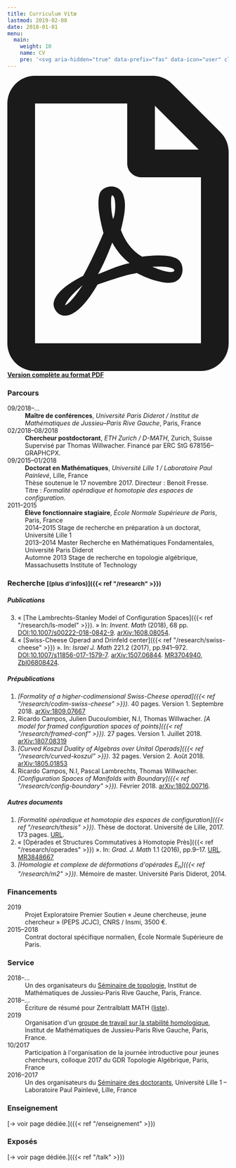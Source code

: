 ```yaml
---
title: Curriculum Vitæ
lastmod: 2019-02-08
date: 2018-01-01
menu:
  main:
    weight: 10
    name: CV
    pre: '<svg aria-hidden="true" data-prefix="fas" data-icon="user" class="svg-inline--fa fa-user fa-w-14" role="img" xmlns="http://www.w3.org/2000/svg" viewBox="0 0 448 512"><path fill="currentColor" d="M224 256c70.7 0 128-57.3 128-128S294.7 0 224 0 96 57.3 96 128s57.3 128 128 128zm89.6 32h-16.7c-22.2 10.2-46.9 16-72.9 16s-50.6-5.8-72.9-16h-16.7C60.2 288 0 348.2 0 422.4V464c0 26.5 21.5 48 48 48h352c26.5 0 48-21.5 48-48v-41.6c0-74.2-60.2-134.4-134.4-134.4z"></path></svg>'
---
```


<p class="lead"><strong><a href="cv-fr.pdf"><svg class="svg-inline--fa fa-file-pdf fa-w-12" aria-hidden="true" data-prefix="far" data-icon="file-pdf" role="img" xmlns="http://www.w3.org/2000/svg" viewBox="0 0 384 512" data-fa-i2svg=""><path fill="currentColor" d="M369.9 97.9L286 14C277 5 264.8-.1 252.1-.1H48C21.5 0 0 21.5 0 48v416c0 26.5 21.5 48 48 48h288c26.5 0 48-21.5 48-48V131.9c0-12.7-5.1-25-14.1-34zM332.1 128H256V51.9l76.1 76.1zM48 464V48h160v104c0 13.3 10.7 24 24 24h104v288H48zm250.2-143.7c-12.2-12-47-8.7-64.4-6.5-17.2-10.5-28.7-25-36.8-46.3 3.9-16.1 10.1-40.6 5.4-56-4.2-26.2-37.8-23.6-42.6-5.9-4.4 16.1-.4 38.5 7 67.1-10 23.9-24.9 56-35.4 74.4-20 10.3-47 26.2-51 46.2-3.3 15.8 26 55.2 76.1-31.2 22.4-7.4 46.8-16.5 68.4-20.1 18.9 10.2 41 17 55.8 17 25.5 0 28-28.2 17.5-38.7zm-198.1 77.8c5.1-13.7 24.5-29.5 30.4-35-19 30.3-30.4 35.7-30.4 35zm81.6-190.6c7.4 0 6.7 32.1 1.8 40.8-4.4-13.9-4.3-40.8-1.8-40.8zm-24.4 136.6c9.7-16.9 18-37 24.7-54.7 8.3 15.1 18.9 27.2 30.1 35.5-20.8 4.3-38.9 13.1-54.8 19.2zm131.6-5s-5 6-37.3-7.8c35.1-2.6 40.9 5.4 37.3 7.8z"></path></svg> Version complète au format PDF</a></strong></p>

### Parcours

<dl class="row">
<dt class="col-lg-2 col-sm-3">09/2018–…</dt>
<dd class="col-lg-10 col-sm-9"><strong>Maître de conférences</strong>, <em>Université Paris Diderot / Institut de Mathématiques de Jussieu–Paris Rive Gauche</em>, Paris, France</dd>

<dt class="col-lg-2 col-sm-3">02/2018–08/2018</dt>
<dd class="col-lg-10 col-sm-9"><strong>Chercheur postdoctorant</strong>, <em>ETH Zurich / D-MATH</em>, Zurich, Suisse<br>
Supervisé par Thomas Willwacher. Financé par ERC StG 678156–GRAPHCPX.</dd>

<dt class="col-lg-2 col-sm-3">09/2015–01/2018</dt>
<dd class="col-lg-10 col-sm-9"><strong>Doctorat en Mathématiques</strong>, <em>Université Lille 1 / Laboratoire Paul Painlevé</em>, Lille, France<br>
Thèse soutenue le 17 novembre 2017.
Directeur : Benoit Fresse.<br>
Titre : <em>Formalité opéradique et homotopie des espaces de configuration</em>.</dd>

<dt class="col-lg-2 col-sm-3">2011–2015</dt>
<dd class="col-lg-10 col-sm-9"><strong>Élève fonctionnaire stagiaire</strong>, <em>École Normale Supérieure de Paris</em>, Paris, France<br>
2014–2015 Stage de recherche en préparation à un doctorat, Université Lille 1<br>
2013–2014 Master Recherche en Mathématiques Fondamentales, Université Paris Diderot<br>
Automne 2013 Stage de recherche en topologie algébrique, Massachusetts Institute of Technology
</dd>
</dl>

### Recherche <small>[(plus d'infos)]({{< ref "/research" >}})</small>

##### Publications

3. «&nbsp;[The Lambrechts–Stanley Model of Configuration Spaces]({{< ref "/research/ls-model" >}}).&nbsp;» In: *Invent. Math* (2018), 68 pp. [DOI:10.1007/s00222-018-0842-9](https://dx.doi.org/10.1007/s00222-018-0842-9). [arXiv:1608.08054](http://arxiv.org/abs/1608.08054).
1. « [Swiss-Cheese Operad and Drinfeld center]({{< ref "/research/swiss-cheese" >}}) ». In: *Israel J. Math* 221.2 (2017), pp.941–972. [DOI:10.1007/s11856-017-1579-7](https://doi.org/10.1007/s11856-017-1579-7). [arXiv:1507.06844](http://arxiv.org/abs/1507.06844). [MR3704940](https://mathscinet.ams.org/mathscinet-getitem?mr=3704940), [Zbl06808424](https://zbmath.org/?q=an:06808424).

##### Prépublications

1. *[Formality of a higher-codimensional Swiss-Cheese operad]({{< ref "/research/codim-swiss-cheese" >}}).* 40 pages. Version 1. Septembre 2018. [arXiv:1809.07667](http://arxiv.org/abs/1809.07667)
1. Ricardo Campos, Julien Ducoulombier, N.I, Thomas Willwacher. *[A model for framed configuration spaces of points]({{< ref "/research/framed-conf" >}}).* 27 pages. Version 1. Juillet 2018. [arXiv:1807.08319](http://arxiv.org/abs/1807.08319)
1. *[Curved Koszul Duality of Algebras over Unital Operads]({{< ref "/research/curved-koszul" >}}).* 32 pages. Version 2. Août 2018. [arXiv:1805.01853](http://arxiv.org/abs/1805.01853)
2. Ricardo Campos, N.I, Pascal Lambrechts, Thomas Willwacher. *[Configuration Spaces of Manifolds with Boundary]({{< ref "/research/config-boundary" >}}).* Février 2018. [arXiv:1802.00716](http://arxiv.org/abs/1802.00716).

##### Autres documents

1. *[Formalité opéradique et homotopie des espaces de configuration]({{< ref "/research/thesis" >}})*. Thèse de doctorat. Université de Lille, 2017. 173 pages. [URL](http://ori.univ-lille1.fr/notice/view/univ-lille1-ori-455595).
1. « [Opérades et Structures Commutatives à Homotopie Près]({{< ref "/research/operades" >}}) ». In: *Grad. J. Math* 1.1 (2016), pp.9–17. [URL](http://www.gradmath.org/article/operades-et-structures-commutatives-a-homotopie-pres/). [MR3848667](https://mathscinet.ams.org/mathscinet-getitem?mr=3848667)
1. *[Homologie et complexe de déformations d'opérades $E_n$]({{< ref "/research/m2" >}})*. Mémoire de master. Université Paris Diderot, 2014.

### Financements

<dl class="row">
<dt class="col-lg-2 col-sm-3">2019</dt>
<dd class="col-lg-10 col-sm-9">Projet Exploratoire Premier Soutien « Jeune chercheuse, jeune chercheur » (PEPS JCJC), CNRS / Insmi, 3500 €.</dd>
<dt class="col-lg-2 col-sm-3">2015–2018</dt>
<dd class="col-lg-10 col-sm-9">Contrat doctoral spécifique normalien, École Normale Supérieure de Paris.</dd>
</dl>

### Service

<dl class="row">
<dt class="col-lg-2 col-sm-3">2018–…</dt>
<dd class="col-lg-10 col-sm-9">Un des organisateurs du <a href="https://www.imj-prg.fr/spip.php?article67">Séminaire de topologie</a>, Institut de Mathématiques de Jussieu-Paris Rive Gauche, Paris, France.</dd>

<dt class="col-lg-2 col-sm-3">2018–…</dt>
<dd class="col-lg-10 col-sm-9">Écriture de résumé pour Zentralblatt MATH (<a href="https://zbmath.org/?q=rv%3Anajib.idrissi">liste</a>).</dd>

<dt class="col-lg-2 col-sm-3">2019</dt>
<dd class="col-lg-10 col-sm-9">Organisation d'un <a href="https://idrissi.eu/fr/gdt-stabilite/">groupe de travail sur la stabilité homologique</a>, Institut de Mathématiques de Jussieu-Paris Rive Gauche, Paris, France.</dd>
<dt class="col-lg-2 col-sm-3">10/2017</dt>
<dd class="col-lg-10 col-sm-9">Participation à l'organisation de la journée introductive pour jeunes chercheurs, colloque 2017 du GDR Topologie Algébrique, Paris, France</dd>

<dt class="col-lg-2 col-sm-3">2016–2017</dt>
<dd class="col-lg-10 col-sm-9">Un des organisateurs du <a href="http://math.univ-lille1.fr/d7/sdocpo">Séminaire des doctorants</a>, Université Lille 1 – Laboratoire Paul Painlevé, Lille, France</dd>
</dl>

### Enseignement

[→ voir page dédiée.]({{< ref "/enseignement" >}})

### Exposés

[→ voir page dédiée.]({{< ref "/talk" >}})
